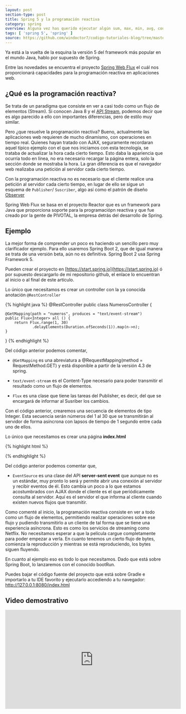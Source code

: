 ```yaml
---
layout: post
section-type: post
title: Spring 5 y la programación reactiva
category: spring
overview: Alguna vez has querido ejecutar algún sum, max, min, avg, count sobre colecciones en Java? En este workshop aprenderemos como hacerlo usando el API Stream de Java
tags: [ 'spring 5', 'spring' ]
source: https://github.com/windoctor7/codigo-tutoriales-blog/tree/master/spring-web-flux
---
```


Ya está a la vuelta de la esquina la versión 5 del framework más popular en el mundo Java, hablo por supuesto de Spring.

Entre las novedades se encuentra el proyecto [Spring Web Flux](http://docs.spring.io/spring-framework/docs/5.0.0.M1/spring-framework-reference/html/web-reactive.html) el cuál nos proporcionará capacidades para la programación reactiva en aplicaciones web.

## ¿Qué es la programación reactiva?
Se trata de un paradigma que consiste en ver a casi todo como un flujo de elementos (Stream). Si conocen Java 8 y el [API Stream](https://windoctor7.github.io/API-Stream-Java8.html), podemos decir que es algo parecido a ello con importantes diferencias, pero de estilo muy similar.

Pero ¿que resuelve la programación reactiva? Bueno, actualmente las aplicaciones web requieren de mucho dinamismo, con operaciones en tiempo real. Quienes hayan tratado con AJAX, seguramente recordaran aquel típico ejemplo con el que nos iniciamos con esta tecnología, se trataba de actualizar la hora cada cierto tiempo. Esto daba la apariencia que ocurría todo en línea, no era necesario recargar la página entera, solo la sección donde se mostraba la hora. La gran diferencia es que el navegador web realizaba una petición al servidor cada cierto tiempo. 

Con la programación reactiva no es necesario que el cliente realice una petición al servidor cada cierto tiempo, en lugar de ello se sigue un esquema de ``Publisher``/ ``Suscriber``, algo así como el patrón de diseño [Observer](https://es.wikipedia.org/wiki/Observer_(patrón_de_diseño))

Spring Web Flux se basa en el proyecto Reactor que es un framework para Java que proporciona soporte para la programaciópn reactiva y que fue creado por la gente de PIVOTAL, la empresa detrás del desarrollo de Spring.

## Ejemplo
La  mejor forma de comprender un poco es haciendo un sencillo pero muy clarificador ejemplo. Para ello usaremos Spring Boot 2, que de igual manera se trata de una versión beta, aún no es definitiva. Spring Boot 2 usa Spring Framework 5.

Pueden crear el proyecto en [https://start.spring.io](https://start.spring.io) ó por supuesto descargarlo de mi repositorio github, el enlace lo encuentran al inicio o al final de este artículo.

Lo único que necesitamos es crear un controller con la ya conocida anotación ``@RestController``

{% highlight java %}
@RestController
public class NumerosController {

    @GetMapping(path = "numeros", produces = "text/event-stream")
    public Flux<Integer> all () {
        return Flux.range(1, 30)
                .delayElements(Duration.ofSeconds(1)).map(n->n);
    }
}
{% endhighlight %}

Del código anterior podemos comentar,

- ``@GetMapping`` es una abreviatura a @RequestMapping(method = RequestMethod.GET) y está disponible a partir de la versión 4.3 de spring.

- ``text/event-stream`` es el Content-Type necesario para poder transmitir el resultado como un flujo de elementos.

- ``Flux`` es una clase que tiene las tareas del Publisher, es decir, del que se encargará de informar al Susriber los cambios.

Con el código anterior, crearemos una secuencia de elementos de tipo Integer. Esta secuencia serán números del 1 al 30 que se transmitirán al servidor de forma asíncrona con lapsos de tiempo de 1 segundo entre cada uno de ellos.

Lo único que necesitamos es crear una página **index.html**

{% highlight html %}
<!DOCTYPE html>
<html lang="en">
<head>
    <meta charset="UTF-8">
    <title>Numeros</title>
</head>
<body>
<div id="resultado"></div>
<script type="text/javascript">
    var source = new EventSource("numeros") // este es el endpoint de nuestro controller
    source.addEventListener('message', function(e) {
        document.getElementById("resultado").innerHTML += event.data + "<br>"
    }, false);

    source.addEventListener('open', function(e) {
        console.log("INICIO");
    }, false);

    source.addEventListener('error', function(e) {
        if (e.readyState == EventSource.CLOSED) {
            console.log("close");
        }
    }, false);
</script>
</body>
</html>
{% endhighlight %}

Del código anterior podemos comentar que,

- ``EventSource`` es una clase del API **server-sent event** que aunque no es un estándar, muy pronto lo será y permite abrir una conexión al servidor y recibir eventos de él. Esto cambia un poco a lo que estamos acostumbrados con AJAX donde el cliente es el que periódicamente consulta al servidor. Aquí es el servidor el que informa al cliente cuando existen nuevos flujos que transmitir.

Como comenté al inicio, la programación reactiva consiste en ver a todo como un flujo de elementos, permitiendo realizar operaciones sobre ese flujo y pudiendo transmitirlo a un cliente de tal forma que se tiene una experiencia asíncrona. Esto es como los servicios de streaming como Netflix. No necesitamos esperar a que la película cargue completamente para poder empezar a verla. En cuanto tenemos un cierto flujo de bytes, comienza la reproducción y mientras se está reproduciendo, los bytes siguen fluyendo.

En cuanto al ejemplo eso es todo lo que necesitamos. Dado que está sobre Spring Boot, lo lanzaremos con el conocido bootRun.

Puedes bajar el código fuente del proyecto que está sobre Gradle e importarlo a tu IDE favorito y ejecutarlo accediendo a tu navegador: http://127.0.0.1:8080/index.html

## Video demostrativo

<iframe width="560" height="315" src="https://www.youtube.com/embed/zm6IB6KoPIw?rel=0?ecver=1" frameborder="0" allowfullscreen></iframe>